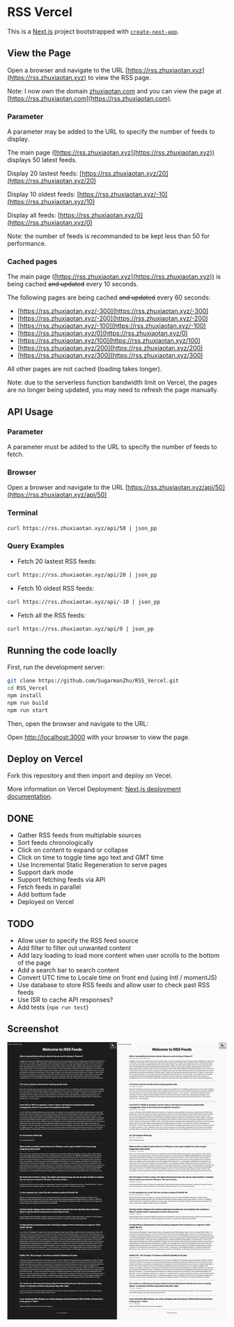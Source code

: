# RSS Vercel

This is a [Next.js](https://nextjs.org/) project bootstrapped with [`create-next-app`](https://github.com/vercel/next.js/tree/canary/packages/create-next-app).


## View the Page

Open a browser and navigate to the URL [https://rss.zhuxiaotan.xyz](https://rss.zhuxiaotan.xyz) to view the RSS page.

Note: I now own the domain [zhuxiaotan.com](https://zhuxiaotan.com) and you can view the page at [https://rss.zhuxiaotan.com](https://rss.zhuxiaotan.com).

### Parameter

A parameter may be added to the URL to specify the number of feeds to display.

The main page ([https://rss.zhuxiaotan.xyz](https://rss.zhuxiaotan.xyz)) displays 50 latest feeds.

Display 20 lastest feeds: [https://rss.zhuxiaotan.xyz/20](https://rss.zhuxiaotan.xyz/20)

Display 10 oldest feeds: [https://rss.zhuxiaotan.xyz/-10](https://rss.zhuxiaotan.xyz/10)

Display all feeds: [https://rss.zhuxiaotan.xyz/0](https://rss.zhuxiaotan.xyz/0)

Note: the number of feeds is recommanded to be kept less than 50 for performance.

### Cached pages

The main page ([https://rss.zhuxiaotan.xyz](https://rss.zhuxiaotan.xyz)) is being cached ~~and updated~~ every 10 seconds.

The following pages are being cached ~~and updated~~ every 60 seconds:
- [https://rss.zhuxiaotan.xyz/-300](https://rss.zhuxiaotan.xyz/-300)
- [https://rss.zhuxiaotan.xyz/-200](https://rss.zhuxiaotan.xyz/-200)
- [https://rss.zhuxiaotan.xyz/-100](https://rss.zhuxiaotan.xyz/-100)
- [https://rss.zhuxiaotan.xyz/0](https://rss.zhuxiaotan.xyz/0)
- [https://rss.zhuxiaotan.xyz/100](https://rss.zhuxiaotan.xyz/100)
- [https://rss.zhuxiaotan.xyz/200](https://rss.zhuxiaotan.xyz/200)
- [https://rss.zhuxiaotan.xyz/300](https://rss.zhuxiaotan.xyz/300)

All other pages are not cached (loading takes longer).

Note: due to the serverless function bandwidth limit on Vercel, the pages are no longer being updated, you may need to refresh the page manually.


## API Usage

### Parameter

A parameter must be added to the URL to specify the number of feeds to fetch.

### Browser

Open a browser and navigate to the URL [https://rss.zhuxiaotan.xyz/api/50](https://rss.zhuxiaotan.xyz/api/50)

### Terminal

```bash
curl https://rss.zhuxiaotan.xyz/api/50 | json_pp
```

### Query Examples

- Fetch 20 lastest RSS feeds: 
```bash
curl https://rss.zhuxiaotan.xyz/api/20 | json_pp
```

- Fetch 10 oldest RSS feeds:
```bash
curl https://rss.zhuxiaotan.xyz/api/-10 | json_pp
```

- Fetch all the RSS feeds:
```bash
curl https://rss.zhuxiaotan.xyz/api/0 | json_pp
```


## Running the code loaclly

First, run the development server:

```bash
git clone https://github.com/SugarmanZhu/RSS_Vercel.git
cd RSS_Vercel
npm install
npm run build
npm run start
```

Then, open the browser and navigate to the URL:

Open [http://localhost:3000](http://localhost:3000) with your browser to view the page.


## Deploy on Vercel

Fork this repository and then import and deploy on Vecel.

More information on Vercel Deployment: [Next.js deployment documentation](https://nextjs.org/docs/deployment).


## DONE

- Gather RSS feeds from multiplable sources
- Sort feeds chronologically
- Click on content to expand or collapse
- Click on time to toggle time ago text and GMT time
- Use Incremental Static Regeneration to serve pages
- Support dark mode
- Support fetching feeds via API
- Fetch feeds in parallel
- Add bottom fade
- Deployed on Vercel


## TODO

- Allow user to specify the RSS feed source
- Add filter to filter out unwanted content
- Add lazy loading to load more content when user scrolls to the bottom of the page
- Add a search bar to search content
- Convert UTC time to Locale time on front end (using Intl / momentJS)
- Use database to store RSS feeds and allow user to check past RSS feeds
- Use ISR to cache API responses?
- Add tests (`npm run test`)


## Screenshot
![RSS Screenshot](https://github.com/SugarmanZhu/RSS_Vercel/blob/main/RSS_screenshot.png)
